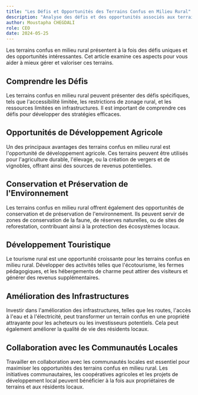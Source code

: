 ```yaml
---
title: "Les Défis et Opportunités des Terrains Confus en Milieu Rural"
description: "Analyse des défis et des opportunités associés aux terrains confus en milieu rural."
author: Moustapha CHEGDALI
role: CEO
date: 2024-05-25
---
```


Les terrains confus en milieu rural présentent à la fois des défis uniques et des opportunités intéressantes. Cet article examine ces aspects pour vous aider à mieux gérer et valoriser ces terrains.

<!--more-->

## Comprendre les Défis

Les terrains confus en milieu rural peuvent présenter des défis spécifiques, tels que l'accessibilité limitée, les restrictions de zonage rural, et les ressources limitées en infrastructures. Il est important de comprendre ces défis pour développer des stratégies efficaces.

## Opportunités de Développement Agricole

Un des principaux avantages des terrains confus en milieu rural est l'opportunité de développement agricole. Ces terrains peuvent être utilisés pour l'agriculture durable, l'élevage, ou la création de vergers et de vignobles, offrant ainsi des sources de revenus potentielles.

## Conservation et Préservation de l'Environnement

Les terrains confus en milieu rural offrent également des opportunités de conservation et de préservation de l'environnement. Ils peuvent servir de zones de conservation de la faune, de réserves naturelles, ou de sites de reforestation, contribuant ainsi à la protection des écosystèmes locaux.

## Développement Touristique

Le tourisme rural est une opportunité croissante pour les terrains confus en milieu rural. Développer des activités telles que l'écotourisme, les fermes pédagogiques, et les hébergements de charme peut attirer des visiteurs et générer des revenus supplémentaires.

## Amélioration des Infrastructures

Investir dans l'amélioration des infrastructures, telles que les routes, l'accès à l'eau et à l'électricité, peut transformer un terrain confus en une propriété attrayante pour les acheteurs ou les investisseurs potentiels. Cela peut également améliorer la qualité de vie des résidents locaux.

## Collaboration avec les Communautés Locales

Travailler en collaboration avec les communautés locales est essentiel pour maximiser les opportunités des terrains confus en milieu rural. Les initiatives communautaires, les coopératives agricoles et les projets de développement local peuvent bénéficier à la fois aux propriétaires de terrains et aux résidents locaux.
